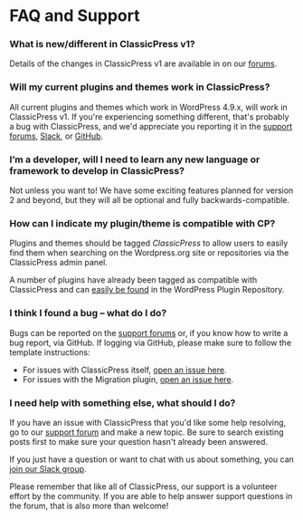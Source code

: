 # FAQ and Support

### What is new/different in ClassicPress v1?

Details of the changes in ClassicPress v1 are available in on our [forums](https://forums.classicpress.net/t/classicpress-1-0-0-aurora-release-notes/910).

### Will my current plugins and themes work in ClassicPress?

All current plugins and themes which work in WordPress 4.9.x, will work in ClassicPress v1. If you're experiencing something different, that's probably a bug with ClassicPress, and we'd appreciate you reporting it in the [support forums](https://forums.classicpress.net/c/support), [Slack](https://www.classicpress.net/join-slack/), or [GitHub](https://github.com/ClassicPress/ClassicPress/issues).

### I’m a developer, will I need to learn any new language or framework to develop in ClassicPress?

Not unless you want to! We have some exciting features planned for version 2 and beyond, but they will all be optional and fully backwards-compatible.

### How can I indicate my plugin/theme is compatible with CP?

Plugins and themes should be tagged <em>ClassicPress</em> to allow users to easily find them when searching on the Wordpress.org site or repositories via the ClassicPress admin panel.

A number of plugins have already been tagged as compatible with ClassicPress and can [easily be found](https://wordpress.org/plugins/search/classicpress/) in the WordPress Plugin Repository.

### I think I found a bug – what do I do?

Bugs can be reported on the [support forums](https://forums.classicpress.net/c/support) or, if you know how to write a bug report, via GitHub. If logging via GitHub, please make sure to follow the template instructions:

- For issues with ClassicPress itself, [open an issue here](https://github.com/ClassicPress/ClassicPress/issues/new).
- For issues with the Migration plugin, [open an issue here](https://github.com/ClassicPress/ClassicPress-Migration-Plugin/issues/new).

### I need help with something else, what should I do?

If you have an issue with ClassicPress that you'd like some help resolving, go to our [support forum](https://forums.classicpress.net/c/support) and make a new topic. Be sure to search existing posts first to make sure your question hasn't already been answered.

If you just have a question or want to chat with us about something, you can [join our Slack group](https://www.classicpress.net/join-slack/).

Please remember that like all of ClassicPress, our support is a volunteer effort by the community. If you are able to help answer support questions in the forum, that is also more than welcome!
